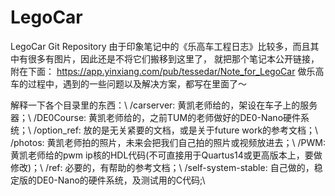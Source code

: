 LegoCar
=======

LegoCar Git Repository
由于印象笔记中的《乐高车工程日志》比较多，而且其中有很多有图片，因此还是不将它们搬移到这里了，
就把那个笔记本公开链接，附在下面：
https://app.yinxiang.com/pub/tessedar/Note_for_LegoCar
做乐高车的过程中，遇到的一些问题以及解决方案，都写在里面了～

解释一下各个目录里的东西：\\
/carserver: 黄凯老师给的，架设在车子上的服务器；\\
/DE0Course: 黄凯老师给的，之前TUM的老师做好的DE0-Nano硬件系统；\\
/option_ref: 放的是无关紧要的文档，或是关于future work的参考文档；\\
/photos: 黄凯老师拍的照片，未来会把我们自己拍的照片或视频放进去；\\
/PWM: 黄凯老师给的pwm ip核的HDL代码(不可直接用于Quartus14或更高版本上，要做修改)；\\
/ref: 必要的，有帮助的参考文档；\\
/self-system-stable: 自己做的，稳定版的DE0-Nano的硬件系统，及测试用的C代码;\\


